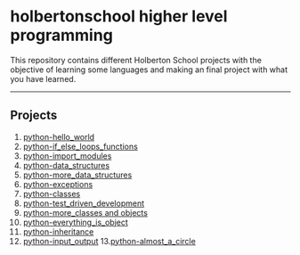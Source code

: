 # holbertonschool higher level programming

This repository contains different Holberton School projects with the objective of learning some languages and making an final project with what you have learned.

------------


## Projects
1. <a href="https://github.com/Joy-Amorin/holbertonschool-higher_level_programming/tree/master/python-hello_world">python-hello_world</a>
2. <a href="https://github.com/Joy-Amorin/holbertonschool-higher_level_programming/tree/master/python-if_else_loops_functions">python-if_else_loops_functions</a>
3. <a href="https://github.com/Joy-Amorin/holbertonschool-higher_level_programming/tree/master/python-import_modules">python-import_modules</a>
4. <a href="https://github.com/Joy-Amorin/holbertonschool-higher_level_programming/tree/master/python-data_structures">python-data_structures</a>
5. <a href="https://github.com/Joy-Amorin/holbertonschool-higher_level_programming/tree/master/python-more_data_structures">python-more_data_structures</a>
6. <a href="https://github.com/Joy-Amorin/holbertonschool-higher_level_programming/tree/master/python-exceptions">python-exceptions</a>
7. <a href="https://github.com/Joy-Amorin/holbertonschool-higher_level_programming/tree/master/python-classes">python-classes</a>
8. <a href="https://github.com/Joy-Amorin/holbertonschool-higher_level_programming/tree/master/python-test_driven_development">python-test_driven_development</a>
9. <a href="https://github.com/Joy-Amorin/holbertonschool-higher_level_programming/tree/master/python-more_classes">python-more_classes and objects</a>
10. <a href="https://github.com/Joy-Amorin/holbertonschool-higher_level_programming/tree/master/python-everything_is_object">python-everything_is_object</a>
11. <a href="https://github.com/Joy-Amorin/holbertonschool-higher_level_programming/tree/master/python-inheritance">python-inheritance</a>
12. <a href="https://github.com/Joy-Amorin/holbertonschool-higher_level_programming/tree/master/python-input_output">python-input_output</a>
13.<a href="https://github.com/Joy-Amorin/holbertonschool-higher_level_programming/tree/master/python-almost_a_circle">python-almost_a_circle</a>

